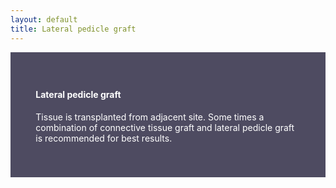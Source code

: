 ```yaml
---
layout: default
title: Lateral pedicle graft
---
```


<div class="row">
<div class="col-xs-12 featured-text no-gutters" style="background: #4e4b61; color: white; url() center; padding: 8%;">

<h4>Lateral pedicle graft</h4>
<p></p>


<p>Tissue is transplanted from adjacent site. Some times a combination of connective tissue graft and lateral pedicle graft is recommended for best results.
</p>